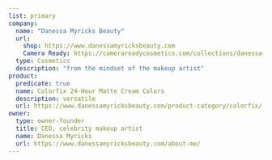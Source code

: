```yaml
---
list: primary
company:
  name: "Danessa Myricks Beauty"
  url:
    shop: https://www.danessamyricksbeauty.com
    Camera Ready: https://camerareadycosmetics.com/collections/danessa-myricks-beauty
  type: Cosmetics
  description: "from the mindset of the makeup artist"
product:
  predicate: true
  name: Colorfix 24-Hour Matte Cream Colors
  description: versatile
  url: https://www.danessamyricksbeauty.com/product-category/colorfix/
owner:
  type: owner-founder
  title: CEO, celebrity makeup artist
  name: Danessa Myricks
  url: https://www.danessamyricksbeauty.com/about-me/
---
```

